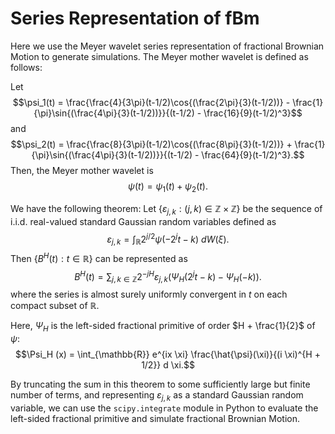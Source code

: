 # Series Representation of fBm

Here we use the Meyer wavelet series representation of fractional Brownian Motion to generate simulations.
The Meyer mother wavelet is defined as follows:

Let $$\psi_1(t) = \frac{\frac{4}{3\pi}(t-1/2)\cos{(\frac{2\pi}{3}(t-1/2))} - \frac{1}{\pi}\sin{(\frac{4\pi}{3}(t-1/2))}}{(t-1/2) - \frac{16}{9}(t-1/2)^3}$$
and 
$$\psi_2(t) = \frac{\frac{8}{3\pi}(t-1/2)\cos{(\frac{8\pi}{3}(t-1/2))} + \frac{1}{\pi}\sin{(\frac{4\pi}{3}(t-1/2))}}{(t-1/2) - \frac{64}{9}(t-1/2)^3}.$$
Then, the Meyer mother wavelet is
$$\psi(t) = \psi_1(t) + \psi_2(t).$$

We have the following theorem:
Let $\{\varepsilon_{j, k} : (j, k) \in \mathbb{Z} \times \mathbb{Z}\}$ be the sequence of i.i.d. real-valued standard Gaussian random variables defined as
$$\varepsilon_{j,k} = \int_{\mathbb R} 2^{j/2}\psi(-2^{j}t-k) ~ dW(\xi).$$
Then $\{B^H(t) : t \in \mathbb {R}\}$ can be represented as 
$$B^H(t) = \sum_{j, k \in \mathbb {Z}} 2^{-jH}\varepsilon_{j,k}(\Psi_H(2^jt-k) - \Psi_H(-k)).$$
where the series is almost surely uniformly convergent in $t$ on each compact subset of $\mathbb{R}$.

Here, $\Psi_H$ is the left-sided fractional primitive of order $H + \frac{1}{2}$ of $\psi$:
$$\Psi_H (x) = \int_{\mathbb{R}} e^{ix \xi} \frac{\hat{\psi}(\xi)}{(i \xi)^{H + 1/2}} d \xi.$$

By truncating the sum in this theorem to some sufficiently large but finite number of terms, and representing $\varepsilon_{j,k}$ as a standard Gaussian random variable, we can use the `scipy.integrate` module in Python to evaluate the left-sided fractional primitive and simulate fractional Brownian Motion.
